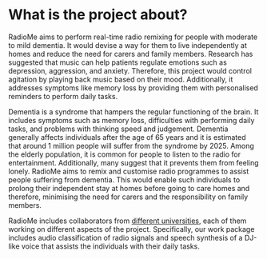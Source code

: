 # What is the project about?
RadioMe aims to perform real-time radio remixing for people with moderate to mild dementia. It would devise a way for them to live independently at homes and reduce the need for carers and family members. Research has suggested that music can help patients regulate emotions such as depression, aggression, and anxiety. Therefore, this project would control agitation by playing back music based on their mood. Additionally, it addresses symptoms like memory loss by providing them with personalised reminders to perform daily tasks.

Dementia is a syndrome that hampers the regular functioning of the brain. It includes symptoms such as memory loss, difficulties with performing daily tasks, and problems with thinking speed and judgement. Dementia generally affects individuals after the age of 65 years and it is estimated that around 1 million people will suffer from the syndrome by 2025.
Among the elderly population, it is common for people to listen to the radio for entertainment. Additionally, many suggest that it prevents them from feeling lonely. RadioMe aims to remix and customise radio programmes to assist people suffering from dementia. This would enable such individuals to prolong their independent stay at homes before going to care homes and therefore, minimising the need for carers and the responsibility on family members.

RadioMe includes collaborators from [different universities](./people), each of them working on different aspects of the project. Specifically, our work package includes audio classification of radio signals and speech synthesis of a DJ-like voice that assists the individuals with their daily tasks.